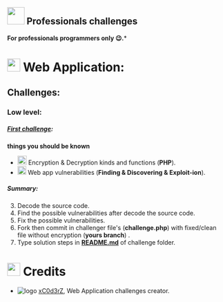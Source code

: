 <img src="https://blog.agilebits.com/wp-content/uploads/2014/01/Treehouse-icon-200x200.png" width="40"> Professionals challenges
---

**For professionals programmers only :wink:.***

# <img src="http://matrix.com.pk/wp-content/uploads/2014/05/web_development.png" width="30"> Web Application:



## Challenges:
 
### Low level:
##### [**First challenge**](https://github.com/xc0d3rz/challenges/php/1st):

  **things you should be known**

 - <img src="http://4.bp.blogspot.com/-bTyvY1fiIms/UJUvW6kx-hI/AAAAAAAAANw/qRfbfEKJ6sU/s400/gnupg.png" width="21"> Encryption & Decryption kinds and functions (**PHP**).
 -  <img src="https://www.qualys.com/asset/image/icon/magnifying-glass-in-circle-alt.png" width="20"> Web app vulnerabilities (**Finding & Discovering & Exploit-ion**). 

   ##### Summary:
 3. Decode the source code.
 4.  Find the possible vulnerabilities after decode the source code.
 5. Fix the possible vulnerabilities.
 6. Fork then commit in challenger file's (**challenge.php**) with fixed/clean file without encryption (**yours branch**) .
 7. Type solution steps in [**README.md**](https://github.com/xc0d3rz/challenges/php/1s/README.md) of challenge folder. 

# <img src="http://image.flaticon.com/icons/png/512/3/3641.png" width="30" > Credits
* ![logo](https://avatars2.githubusercontent.com/u/12600640?v=3&s=25 ) [xC0d3rZ](https://fb.me/xc0d3rz), Web Application challenges creator.
